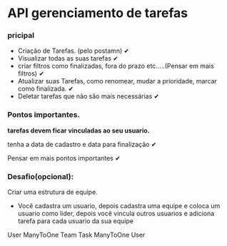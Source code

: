 # API gerenciamento de tarefas

### pricipal

- Criação de Tarefas. (pelo postamn) ✔
- Visualizar todas as suas tarefas ✔
- criar filtros como finalizadas, fora do prazo etc.....(Pensar em mais filtros) ✔
- Atualizar suas Tarefas, como renomear, mudar a prioridade, marcar como finalizada. ✔
- Deletar tarefas que não são mais necessárias ✔

### Pontos importantes.

**tarefas devem ficar vinculadas ao seu usuario.**

tenha a data de cadastro e data para finalização ✔

 Pensar em mais pontos importantes ✔

### Desafio(opcional):

Criar uma estrutura de equipe.
- Você cadastra um usuario, depois cadastra uma equipe e coloca um usuario como lider,
depois você vincula outros usuarios e adiciona tarefa para cada usuario da sua equipe

User ManyToOne Team
Task ManyToOne User